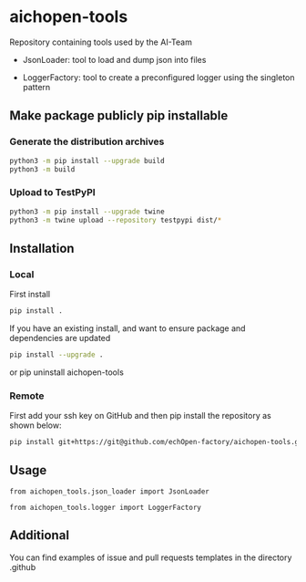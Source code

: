 # aichopen-tools
Repository containing tools used by the AI-Team

- JsonLoader: tool to load and dump json into files 

- LoggerFactory: tool to create a preconfigured logger using the singleton pattern 


## Make package publicly pip installable 
### Generate the distribution archives
```bash
python3 -m pip install --upgrade build
python3 -m build
```

### Upload to TestPyPI
```bash
python3 -m pip install --upgrade twine
python3 -m twine upload --repository testpypi dist/*
```

## Installation
### Local 
First install
```bash
pip install .
```

If you have an existing install, and want to ensure package and dependencies are updated
```bash
pip install --upgrade .
```
or pip uninstall aichopen-tools

### Remote
First add your ssh key on GitHub and then pip install the repository as shown below:

```bash
pip install git+https://git@github.com/echOpen-factory/aichopen-tools.git
```


## Usage 
    from aichopen_tools.json_loader import JsonLoader

    from aichopen_tools.logger import LoggerFactory
    

## Additional
You can find examples of issue and pull requests templates in the directory .github